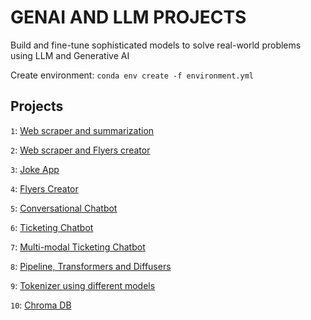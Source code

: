# GENAI AND LLM PROJECTS
Build and fine-tune sophisticated models to solve real-world problems using LLM and Generative AI

Create environment: ``conda env create -f environment.yml``

## Projects
``1``: [Web scraper and summarization](1-webscrape-summarizer.ipynb)

``2``: [Web scraper and Flyers creator](2-webscrape-flyer-designer.ipynb)

``3``: [Joke App](3-jokes-creator.ipynb)

``4``: [Flyers Creator](4-gradio-flyer-designer.ipynb)

``5``: [Conversational Chatbot](5-gradio-chatbot.ipynb)

``6``: [Ticketing Chatbot](6-ticketing-chatbot.ipynb)

``7``: [Multi-modal Ticketing Chatbot](7-multi-modal-ticketing-chatbot.ipynb)

``8``: [Pipeline, Transformers and Diffusers](8-pipeline-playground.ipynb)

``9``: [Tokenizer using different models](9-tokenizer-playground.ipynb)

``10``: [Chroma DB](10-vector-db.ipynb)


